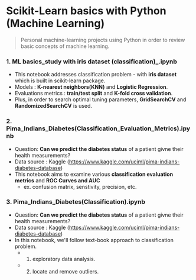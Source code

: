# Scikit-Learn basics with Python (Machine Learning)
> Personal machine-learning projects using Python in order to review basic concepts of machine learning.

### 1. ML basics_study with iris dataset (classification)_.ipynb
* This notebook addresses classification problem - with **iris dataset** which is built in scikit-learn package.
* Models : **K-nearest neighbors(KNN)** and **Logistic Regression**.
* Evaluations metrics : **train/test split** and **K-fold cross validation**.
* Plus, in order to search optimal tuning parameters, **GridSearchCV** and **RandomizedSearchCV** is used.

### 2. Pima_Indians_Diabetes(Classification_Evaluation_Metrics).ipynb
* Question: **Can we predict the diabetes status** of a patient givne their health measurements?
* Data source : Kaggle (https://www.kaggle.com/uciml/pima-indians-diabetes-database)
* This notebook aims to examine various **classification evaluation metrics** and **ROC Curves and AUC**
    * ex. confusion matrix, senstivity, precision, etc.

### 3. Pima_Indians_Diabetes(Classification).ipynb
* Question: **Can we predict the diabetes status** of a patient givne their health measurements?
* Data source : Kaggle (https://www.kaggle.com/uciml/pima-indians-diabetes-database)
* In this notebook, we'll follow text-book approach to classification problem.
   * 1. exploratory data analysis.
   * 2. locate and remove outliers.

